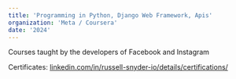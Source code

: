 ```yaml
---
title: 'Programming in Python, Django Web Framework, Apis'
organization: 'Meta / Coursera'
date: '2024'
---
```

Courses taught by the developers of Facebook and Instagram

Certificates: [linkedin.com/in/russell-snyder-io/details/certifications/](https://www.linkedin.com/in/russell-snyder-io/details/certifications/)
